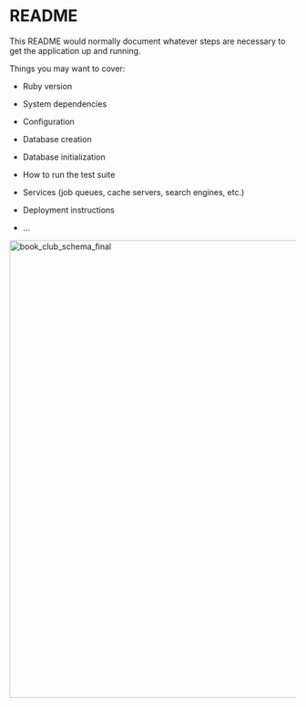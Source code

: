 # README

This README would normally document whatever steps are necessary to get the
application up and running.

Things you may want to cover:

* Ruby version

* System dependencies

* Configuration

* Database creation

* Database initialization

* How to run the test suite

* Services (job queues, cache servers, search engines, etc.)

* Deployment instructions

* ...

<img width="802" alt="book_club_schema_final" src="https://user-images.githubusercontent.com/34421236/51969310-5041d580-2431-11e9-921c-1df42bbb64df.png">


